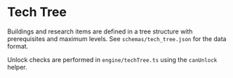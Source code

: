 # Tech Tree

Buildings and research items are defined in a tree structure with prerequisites and maximum levels. See `schemas/tech_tree.json` for the data format.

Unlock checks are performed in `engine/techTree.ts` using the `canUnlock` helper.
